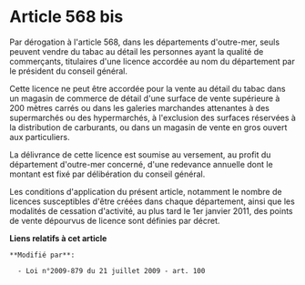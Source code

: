 # Article 568 bis

Par dérogation à l'article 568, dans les départements d'outre-mer, seuls peuvent vendre du tabac au détail les personnes
ayant la qualité de commerçants, titulaires d'une licence accordée au nom du département par le président du conseil
général. 

Cette licence ne peut être accordée pour la vente au détail du tabac dans un magasin de commerce de détail d'une surface de
vente supérieure à  200 mètres carrés ou dans les galeries marchandes attenantes à des supermarchés ou des hypermarchés, à
l'exclusion des surfaces réservées à la distribution de carburants, ou dans un magasin de vente en gros ouvert aux
particuliers. 

La délivrance de cette licence est soumise au versement, au profit du département d'outre-mer concerné, d'une redevance
annuelle dont le montant est fixé par délibération du conseil général. 

Les conditions d'application du présent article, notamment le nombre de licences susceptibles d'être créées dans chaque
département, ainsi que les modalités de cessation d'activité, au plus tard le 1er janvier 2011, des points de vente dépourvus
de licence sont définies par décret.

**Liens relatifs à cet article**

	**Modifié par**:

	  - Loi n°2009-879 du 21 juillet 2009 - art. 100

